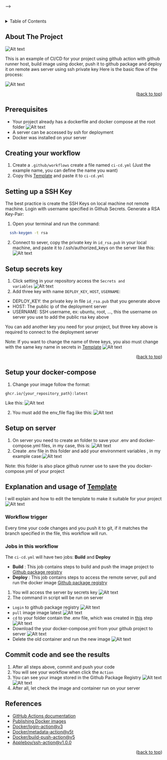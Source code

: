 <!-- Improved compatibility of back to top link: See: https://github.com/othneildrew/Best-README-Template/pull/73 -->
<a name="readme-top"></a>

-->

<!-- PROJECT LOGO -->
<br />


<!-- TABLE OF CONTENTS -->
<details>
  <summary>Table of Contents</summary>
  <ol>
    <li>
      <a href="#about-the-project">About The Project</a>
    </li>
    <li>
      <a href="#prerequisites">Prerequisites</a>
    </li>
    <li><a href="#creating-your-workflow">Creating your workflow</a></li>
    <li><a href="#setting-up-a-ssh-key">Setting up a SSH Key</a></li>
    <li><a href="#setup-secrets-key">Setup secrets key</a></li>
    <li><a href="#setup-your-docker-compose">Setup your docker-compose</a></li>
    <li><a href="#setup-on-server ">Setup on server </a></li>
    <li><a href="#explanation-and-usage-of-template">Explanation and usage of Template</a>
        <ul>
            <li><a href="#workflow-trigger">Workflow trigger</a></li>
            <li><a href="#jobs-in-this-workflow">Jobs in this workflow</a></li>
        </ul>
    </li>
    <li><a href="#commit-code-and-see-the-results">Commit code and see the results</a></li>
    <li><a href="#references">References</a></li>
  </ol>
</details>



<!-- ABOUT THE PROJECT -->
## About The Project

![Alt text](./readme-imgs/image.png)

This is an example of CI/CD for your project using github action with github runner host, build image using docker, push it to github package and deploy it on remote aws server using ssh private key
Here is the basic flow of the process:

![Alt text](./readme-imgs/image-1.png)

<p align="right">(<a href="#readme-top">back to top</a>)</p>



## Prerequisites
* Your project already has a dockerfile and docker compose at the root folder
![Alt text](./readme-imgs/image-3.png)
* A server can be accessed by ssh for deployment
* Docker was installed on your server

## Creating your workflow


1. Create a <code>.github/workflows</code>  create a file named <code>ci-cd.yml</code>  (Just the example name, you can define the name you want)
2. Copy this [Template](.github\workflows\ci-cd.yml) and paste it to <code>ci-cd.yml</code>
   
<!-- 3. Install NPM packages
   ```sh
   npm install
   ```
4. Enter your API in `config.js`
   ```js
   const API_KEY = 'ENTER YOUR API';
   ``` -->
## Setting up a SSH Key
The best practice is create the SSH Keys on local machine not remote machine. Login with username specified in Github Secrets. Generate a RSA Key-Pair:
1. Open your terminal and run the command:
 ```sh
   ssh-keygen -t rsa
   ```
2. Connect to sever, copy the private key in <code>id_rsa.pub</code> in your local machine, and paste it to /.ssh/authorized_keys on the server like this:
![Alt text](./readme-imgs/image-6.png)

## Setup secrets key
1. Click setting in your repository access the <code>Secrets and variables</code>
![Alt text](./readme-imgs/image-7.png)
2. Add three key with name <code>DEPLOY_KEY</code>, <code>HOST</code>, <code>USERNAME</code>:
* DEPLOY_KEY: the private key in file <code>id_rsa.pub</code> that you generate above
* HOST: The public ip of the deployment server
* USERNAME: SSH username, ex: ubuntu, root, ..., this the username on server you use to add the public rsa key above

You can add another key you need for your project, but three key above is required to connect to the deployment server

Note: If you want to change the name of three keys, you also must change with the same key name in secrets in [Template](.github\workflows\ci-cd.yml)
![Alt text](./readme-imgs/image-14.png)


<p align="right">(<a href="#readme-top">back to top</a>)</p>

## Setup your docker-compose
1. Change your image follow the format: 
```
ghcr.io/{your_repository_path}:latest
```
Like this:
![Alt text](./readme-imgs/image-21.png)

2. You must add the env_file flag like this:
![Alt text](./readme-imgs/image-20.png)

## Setup on server 
1. On server you need to create an folder to save your .env and docker-compose.yml files, in my case, this is: 
![Alt text](./readme-imgs/image-8.png)
2. Create .env file in this folder and add your environment variables , in my example case:![Alt text](./readme-imgs/image-10.png)

Note: this folder is also place github runner use to save the you docker-compose.yml of your project

<!-- USAGE EXAMPLES -->
## Explanation and usage of [Template](.github\workflows\ci-cd.yml)
I will explain and how to edit the template to make it suitable for your project  
![Alt text](./readme-imgs/image-12.png)

### Workflow trigger
Every time your code changes and you push it to git, if it matches the branch specified in the file, this workflow will run.
### Jobs in this workflow 

The <code>ci-cd.yml</code> will have two jobs: <b>Build</b>  and <b>Deploy</b> 

* <b>Build</b> : This job contains steps to build and push the image project to [Github package registry](https://github.com/features/packages)
* <b>Deploy</b> : This job contains steps to access the remote server, pull and run the docker image [Github package registry](https://github.com/features/packages)
1. You will access the server by secrets key
![Alt text](./readme-imgs/image-14.png)
2. The command in script will be run on server
* <code>Login</code> to github package registry
![Alt text](./readme-imgs/image-16.png)
* <code>pull</code> image image latest 
![Alt text](./readme-imgs/image-15.png)
* <code>cd</code> to your folder contain the .env file, which was created in <a href="#setup-on-server">this</a> step
![Alt text](./readme-imgs/image-17.png)
* Download the your docker-compose.yml from your github project to server
![Alt text](./readme-imgs/image-18.png)
* Delete the old container and run the new image
![Alt text](./readme-imgs/image-19.png)
## Commit code and see the results
1. After all steps above, commit and push your code
2. You will see your workflow when click the <code>Action</code>
3. You can see your image stored in the Github Package Registry
![Alt text](./readme-imgs/image-22.png)
![Alt text](./readme-imgs/image-23.png)
4. After all, let check the image and container run on your server

  
<!-- References -->
## References

* [GitHub Actions documentation](https://docs.github.com/en/actions)
* [Publishing Docker images](https://docs.github.com/en/actions/publishing-packages/publishing-docker-images)
* [Docker/login-action@v3](https://github.com/docker/login-action)
* [Docker/metadata-action@v5t](https://github.com/docker/metadata-action/)
* [Docker/build-push-action@v5](https://github.com/marketplace/actions/build-and-push-docker-images)
* [Appleboy/ssh-action@v1.0.0](https://github.com/appleboy/ssh-action)
<!-- * [GitHub Pages](https://pages.github.com)
* [Font Awesome](https://fontawesome.com) -->


<p align="right">(<a href="#readme-top">back to top</a>)</p>


